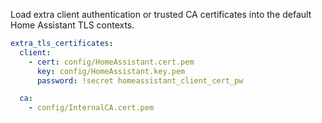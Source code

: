 Load extra client authentication or trusted CA certificates into the default Home Assistant TLS contexts.

```yaml
extra_tls_certificates:
  client:
    - cert: config/HomeAssistant.cert.pem
      key: config/HomeAssistant.key.pem
      password: !secret homeassistant_client_cert_pw

  ca:
    - config/InternalCA.cert.pem
```
